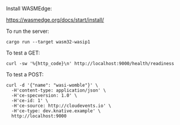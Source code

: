 Install WASMEdge:

https://wasmedge.org/docs/start/install/

To run the server:
```console
cargo run --target wasm32-wasip1
```

To test a GET:

```console
curl -sw '%{http_code}\n' http://localhost:9000/health/readiness
```

To test a POST:

```console
curl -d '{"name": "wasi-womble"}' \
  -H'content-type: application/json' \
  -H'ce-specversion: 1.0' \
  -H'ce-id: 1' \
  -H'ce-source: http://cloudevents.io' \
  -H'ce-type: dev.knative.example' \
  http://localhost:9000
```
